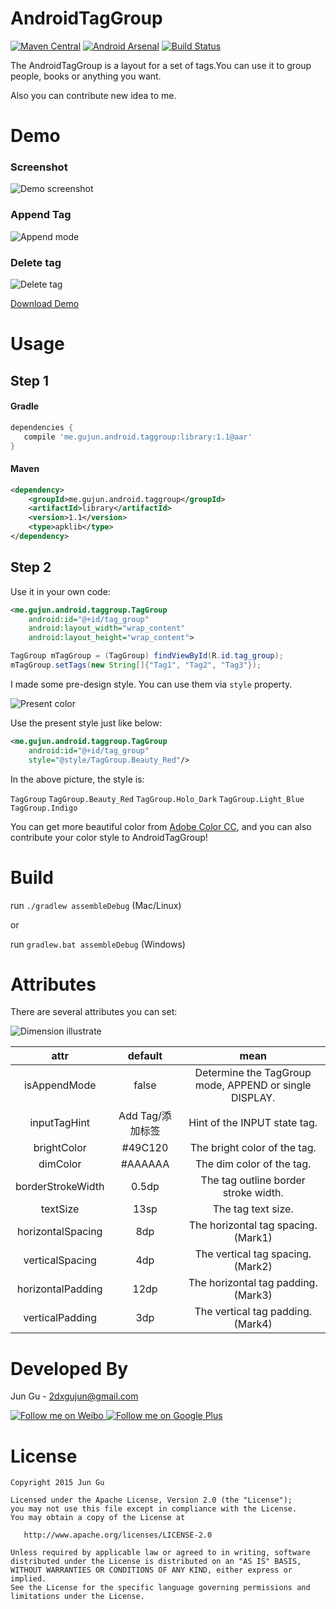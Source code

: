 # AndroidTagGroup

[![Maven Central](https://maven-badges.herokuapp.com/maven-central/me.gujun.android.taggroup/library/badge.svg?style=flat)](https://maven-badges.herokuapp.com/maven-central/me.gujun.android.taggroup/library)
[![Android Arsenal](https://img.shields.io/badge/Android%20Arsenal-AndroidTagGroup-brightgreen.svg?style=flat)](https://android-arsenal.com/details/1/1539)
[![Build Status](https://travis-ci.org/2dxgujun/AndroidTagGroup.png?branch=master)](https://travis-ci.org/2dxgujun/AndroidTagGroup)

The AndroidTagGroup is a layout for a set of tags.You can use it to group people, books or anything you want.

Also you can contribute new idea to me.


# Demo

### Screenshot
![Demo screenshot](https://raw.github.com/2dxgujun/AndroidTagGroup/master/assets/demo_screenshot.png)

### Append Tag
![Append mode](https://raw.github.com/2dxgujun/AndroidTagGroup/master/assets/append_mode.png)

### Delete tag
![Delete tag](https://raw.github.com/2dxgujun/AndroidTagGroup/master/assets/delete_tag.png)

[Download Demo](https://github.com/2dxgujun/AndroidTagGroup/releases/download/v1.0/AndroidTagGroup-Demo-v1.0.apk)

# Usage

## Step 1

#### Gradle
```groovy
dependencies {
   compile 'me.gujun.android.taggroup:library:1.1@aar'
}
```

#### Maven
```xml
<dependency>
    <groupId>me.gujun.android.taggroup</groupId>
    <artifactId>library</artifactId>
    <version>1.1</version>
    <type>apklib</type>
</dependency>
```

## Step 2

Use it in your own code:
```xml
<me.gujun.android.taggroup.TagGroup
    android:id="@+id/tag_group"
    android:layout_width="wrap_content"
    android:layout_height="wrap_content">
```

```java
TagGroup mTagGroup = (TagGroup) findViewById(R.id.tag_group);
mTagGroup.setTags(new String[]{"Tag1", "Tag2", "Tag3"});
```

I made some pre-design style. You can use them via `style` property.

![Present color](https://raw.github.com/2dxgujun/AndroidTagGroup/master/assets/present_color.png)

Use the present style just like below:

```xml
<me.gujun.android.taggroup.TagGroup
    android:id="@+id/tag_group"
    style="@style/TagGroup.Beauty_Red"/>
```

In the above picture, the style is:

`TagGroup`
`TagGroup.Beauty_Red`
`TagGroup.Holo_Dark`
`TagGroup.Light_Blue`
`TagGroup.Indigo`

You can get more beautiful color from [Adobe Color CC](https://color.adobe.com), and you can also contribute your color style to AndroidTagGroup!

# Build

run `./gradlew assembleDebug` (Mac/Linux)

or

run `gradlew.bat assembleDebug` (Windows)

# Attributes

There are several attributes you can set:

![Dimension illustrate](https://raw.github.com/2dxgujun/AndroidTagGroup/master/assets/dimension_illustrate.png)

|       attr      	|     default      |                         mean                          	 |
|:-----------------:|:----------------:|:-------------------------------------------------------:|
| isAppendMode  	| false            | Determine the TagGroup mode, APPEND or single DISPLAY.  |
| inputTagHint   	| Add Tag/添加标签  | Hint of the INPUT state tag.                            |
| brightColor	    | #49C120          | The bright color of the tag.                            |
| dimColor       	| #AAAAAA          | The dim color of the tag.                           	 |
| borderStrokeWidth | 0.5dp            | The tag outline border stroke width.        	         |
| textSize      	| 13sp             | The tag text size.                                  	 |
| horizontalSpacing | 8dp              | The horizontal tag spacing.(Mark1)                      |
| verticalSpacing  	| 4dp              | The vertical tag spacing.(Mark2)                      	 |
| horizontalPadding	| 12dp             | The horizontal tag padding.(Mark3)                      |
| verticalPadding  	| 3dp              | The vertical tag padding.(Mark4)                        |

# Developed By

Jun Gu - <2dxgujun@gmail.com>

<a href="http://weibo.com/2dxgujun">
  <img alt="Follow me on Weibo" src="http://ww4.sinaimg.cn/large/bce2dea9gw1epjhk9h9m6j20230233yb.jpg"/>
</a>
<a href="https://plus.google.com/u/0/113657331852211913645">
  <img alt="Follow me on Google Plus" src="http://ww1.sinaimg.cn/large/bce2dea9gw1epjhbx0ouij2023023jr6.jpg"/>
</a>

# License

    Copyright 2015 Jun Gu

    Licensed under the Apache License, Version 2.0 (the "License");
    you may not use this file except in compliance with the License.
    You may obtain a copy of the License at

       http://www.apache.org/licenses/LICENSE-2.0

    Unless required by applicable law or agreed to in writing, software
    distributed under the License is distributed on an "AS IS" BASIS,
    WITHOUT WARRANTIES OR CONDITIONS OF ANY KIND, either express or implied.
    See the License for the specific language governing permissions and
    limitations under the License.